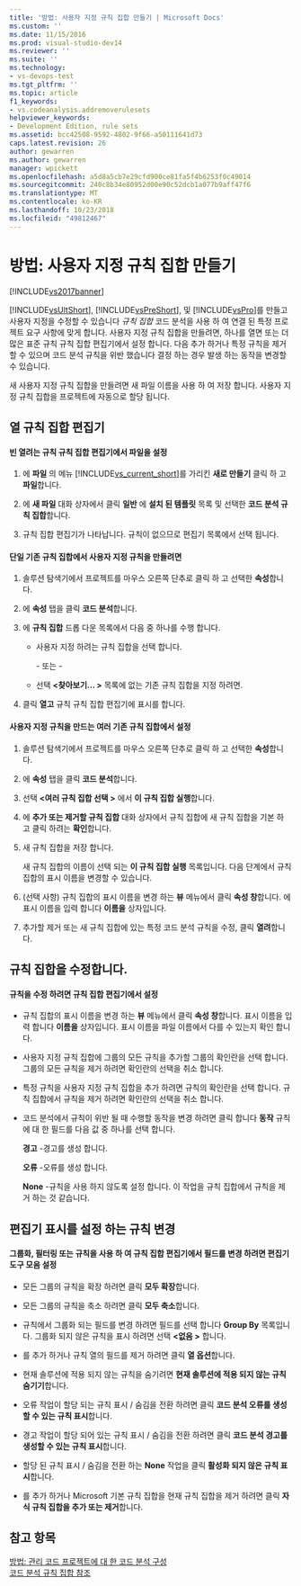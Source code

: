 ```yaml
---
title: '방법: 사용자 지정 규칙 집합 만들기 | Microsoft Docs'
ms.custom: ''
ms.date: 11/15/2016
ms.prod: visual-studio-dev14
ms.reviewer: ''
ms.suite: ''
ms.technology:
- vs-devops-test
ms.tgt_pltfrm: ''
ms.topic: article
f1_keywords:
- vs.codeanalysis.addremoverulesets
helpviewer_keywords:
- Development Edition, rule sets
ms.assetid: bcc42508-9592-4802-9f66-a50111641d73
caps.latest.revision: 26
author: gewarren
ms.author: gewarren
manager: wpickett
ms.openlocfilehash: a5d8a5cb7e29cfd900ce81fa5f4b6253f0c49014
ms.sourcegitcommit: 240c8b34e80952d00e90c52dcb1a077b9aff47f6
ms.translationtype: MT
ms.contentlocale: ko-KR
ms.lasthandoff: 10/23/2018
ms.locfileid: "49812467"
---
```

# <a name="how-to-create-a-custom-rule-set"></a>방법: 사용자 지정 규칙 집합 만들기
[!INCLUDE[vs2017banner](../includes/vs2017banner.md)]

[!INCLUDE[vsUltShort](../includes/vsultshort-md.md)], [!INCLUDE[vsPreShort](../includes/vspreshort-md.md)], 및 [!INCLUDE[vsPro](../includes/vspro-md.md)]를 만들고 사용자 지정을 수정할 수 있습니다 *규칙 집합* 코드 분석을 사용 하 여 연결 된 특정 프로젝트 요구 사항에 맞게 합니다. 사용자 지정 규칙 집합을 만들려면, 하나를 열면 또는 더 많은 표준 규칙 규칙 집합 편집기에서 설정 합니다. 다음 추가 하거나 특정 규칙을 제거할 수 있으며 코드 분석 규칙을 위반 했습니다 결정 하는 경우 발생 하는 동작을 변경할 수 있습니다.  
  
 새 사용자 지정 규칙 집합을 만들려면 새 파일 이름을 사용 하 여 저장 합니다. 사용자 지정 규칙 집합을 프로젝트에 자동으로 할당 됩니다.  
  
## <a name="opening-the-rule-set-editor"></a>열 규칙 집합 편집기  
  
#### <a name="to-open-an-empty-rule-set-file-in-the-rule-set-editor"></a>빈 열려는 규칙 규칙 집합 편집기에서 파일을 설정  
  
1.  에 **파일** 의 메뉴 [!INCLUDE[vs_current_short](../includes/vs-current-short-md.md)]를 가리킨 **새로 만들기** 클릭 하 고 **파일**합니다.  
  
2.  에 **새 파일** 대화 상자에서 클릭 **일반** 에 **설치 된 템플릿** 목록 및 선택한 **코드 분석 규칙 집합**합니다.  
  
3.  규칙 집합 편집기가 나타납니다. 규칙이 없으므로 편집기 목록에서 선택 됩니다.  
  
#### <a name="to-create-a-custom-rule-from-a-single-existing-rule-set"></a>단일 기존 규칙 집합에서 사용자 지정 규칙을 만들려면  
  
1. 솔루션 탐색기에서 프로젝트를 마우스 오른쪽 단추로 클릭 하 고 선택한 **속성**합니다.  
  
2. 에 **속성** 탭을 클릭 **코드 분석**합니다.  
  
3. 에 **규칙 집합** 드롭 다운 목록에서 다음 중 하나를 수행 합니다.  
  
   - 사용자 지정 하려는 규칙 집합을 선택 합니다.  
  
     \- 또는 -  
  
   - 선택  **\<찾아보기... >** 목록에 없는 기존 규칙 집합을 지정 하려면.  
  
4. 클릭 **열고** 규칙 규칙 집합 편집기에 표시를 합니다.  
  
#### <a name="to-create-a-custom-rule-set-from-multiple-existing-rule-sets"></a>사용자 지정 규칙을 만드는 여러 기존 규칙 집합에서 설정  
  
1.  솔루션 탐색기에서 프로젝트를 마우스 오른쪽 단추로 클릭 하 고 선택한 **속성**합니다.  
  
2.  에 **속성** 탭을 클릭 **코드 분석**합니다.  
  
3.  선택  **\<여러 규칙 집합 선택 >** 에서 **이 규칙 집합 실행**합니다.  
  
4.  에 **추가 또는 제거할 규칙 집합** 대화 상자에서 규칙 집합에 새 규칙 집합을 기본 하 고 클릭 하려는 **확인**합니다.  
  
5.  새 규칙 집합을 저장 합니다.  
  
     새 규칙 집합의 이름이 선택 되는 **이 규칙 집합 실행** 목록입니다. 다음 단계에서 규칙 집합의 표시 이름을 변경할 수 있습니다.  
  
6.  (선택 사항) 규칙 집합의 표시 이름을 변경 하는 **뷰** 메뉴에서 클릭 **속성 창**합니다. 에 표시 이름을 입력 합니다 **이름을** 상자입니다.  
  
7.  추가할 제거 또는 새 규칙 집합에 있는 특정 코드 분석 규칙을 수정, 클릭 **열려**합니다.  
  
## <a name="modifying-a-rule-set"></a>규칙 집합을 수정합니다.  
  
#### <a name="to-modify-a-rule-set-in-the-rule-set-editor"></a>규칙을 수정 하려면 규칙 집합 편집기에서 설정  
  
-   규칙 집합의 표시 이름을 변경 하는 **뷰** 메뉴에서 클릭 **속성 창**합니다. 표시 이름을 입력 합니다 **이름을** 상자입니다. 표시 이름을 파일 이름에서 다를 수 있는지 확인 합니다.  
  
-   사용자 지정 규칙 집합에 그룹의 모든 규칙을 추가할 그룹의 확인란을 선택 합니다. 그룹의 모든 규칙을 제거 하려면 확인란의 선택을 취소 합니다.  
  
-   특정 규칙을 사용자 지정 규칙 집합을 추가 하려면 규칙의 확인란을 선택 합니다. 규칙 집합에서 규칙을 제거 하려면 확인란의 선택을 취소 합니다.  
  
-   코드 분석에서 규칙이 위반 될 때 수행할 동작을 변경 하려면 클릭 합니다 **동작** 규칙에 대 한 필드를 다음 값 중 하나를 선택 합니다.  
  
     **경고** -경고를 생성 합니다.  
  
     **오류** -오류를 생성 합니다.  
  
     **None** -규칙을 사용 하지 않도록 설정 합니다. 이 작업을 규칙 집합에서 규칙을 제거 하는 것 같습니다.  
  
## <a name="changing-the-rule-set-editor-display"></a>편집기 표시를 설정 하는 규칙 변경  
  
#### <a name="to-group-filter-or-change-the-fields-in-the-rule-set-editor-by-using-the-rule-set-editor-toolbar"></a>그룹화, 필터링 또는 규칙을 사용 하 여 규칙 집합 편집기에서 필드를 변경 하려면 편집기 도구 모음 설정  
  
-   모든 그룹의 규칙을 확장 하려면 클릭 **모두 확장**합니다.  
  
-   모든 그룹의 규칙을 축소 하려면 클릭 **모두 축소**합니다.  
  
-   규칙에서 그룹화 되는 필드를 변경 하려면 필드를 선택 합니다 **Group By** 목록입니다. 그룹화 되지 않은 규칙을 표시 하려면 선택  **\<없음 >** 합니다.  
  
-   를 추가 하거나 규칙 열의 필드를 제거 하려면 클릭 **열 옵션**합니다.  
  
-   현재 솔루션에 적용 되지 않는 규칙을 숨기려면 **현재 솔루션에 적용 되지 않는 규칙 숨기기**합니다.  
  
-   오류 작업이 할당 되는 규칙 표시 / 숨김을 전환 하려면 클릭 **코드 분석 오류를 생성할 수 있는 규칙 표시**합니다.  
  
-   경고 작업이 할당 되어 있는 규칙 표시 / 숨김을 전환 하려면 클릭 **코드 분석 경고를 생성할 수 있는 규칙 표시**합니다.  
  
-   할당 된 규칙 표시 / 숨김을 전환 하는 **None** 작업을 클릭 **활성화 되지 않은 규칙 표시**합니다.  
  
-   를 추가 하거나 Microsoft 기본 규칙 집합을 현재 규칙 집합을 제거 하려면 클릭 **자식 규칙 집합을 추가 또는 제거**합니다.  
  
## <a name="see-also"></a>참고 항목  
 [방법: 관리 코드 프로젝트에 대 한 코드 분석 구성](../code-quality/how-to-configure-code-analysis-for-a-managed-code-project.md)   
 [코드 분석 규칙 집합 참조](../code-quality/code-analysis-rule-set-reference.md)



